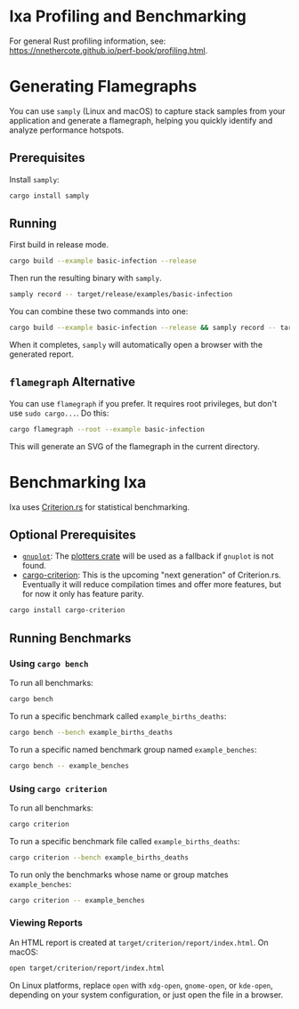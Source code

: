 # Ixa Profiling and Benchmarking

For general Rust profiling information, see: https://nnethercote.github.io/perf-book/profiling.html.

# Generating Flamegraphs

You can use `samply` (Linux and macOS) to capture stack samples from your application and generate a flamegraph, helping you quickly identify and analyze performance hotspots.

## Prerequisites

Install `samply`:

```bash
cargo install samply
```

## Running

First build in release mode.

```bash
cargo build --example basic-infection --release
```

Then run the resulting binary with `samply`.

```bash
samply record -- target/release/examples/basic-infection
```

You can combine these two commands into one:

```bash
cargo build --example basic-infection --release && samply record -- target/release/examples/basic-infection
```

When it completes, `samply` will automatically open a browser with the generated report.


## `flamegraph` Alternative

You can use `flamegraph` if you prefer. It requires root privileges, but don't use `sudo cargo...`. Do this:

```bash
cargo flamegraph --root --example basic-infection
```

This will generate an SVG of the flamegraph in the current directory.

# Benchmarking Ixa

Ixa uses [Criterion.rs](https://bheisler.github.io/criterion.rs/book/index.html) for statistical benchmarking.

## Optional Prerequisites

 - [`gnuplot`](http://www.gnuplot.info/): The [plotters crate](https://github.com/38/plotters) will be used as a fallback if `gnuplot` is not found.
 - [cargo-criterion](https://bheisler.github.io/criterion.rs/book/cargo_criterion/cargo_criterion.html): This is the upcoming "next generation" of Criterion.rs. Eventually it will reduce compilation times and offer more features, but for now it only has feature parity.

```bash
cargo install cargo-criterion
```

## Running Benchmarks

### Using `cargo bench`

To run all benchmarks:

```bash
cargo bench
```

To run a specific benchmark called `example_births_deaths`:

```bash
cargo bench --bench example_births_deaths
```

To run a specific named benchmark group named `example_benches`:

```bash
cargo bench -- example_benches
```

### Using `cargo criterion`

To run all benchmarks:

```bash
cargo criterion
```

To run a specific benchmark file called `example_births_deaths`:

```bash
cargo criterion --bench example_births_deaths
```

To run only the benchmarks whose name or group matches `example_benches`:

```bash
cargo criterion -- example_benches
```

### Viewing Reports

An HTML report is created at `target/criterion/report/index.html`. On macOS:

```bash
open target/criterion/report/index.html
```

On Linux platforms, replace `open` with `xdg-open`, `gnome-open`, or `kde-open`, depending on your system configuration, or just open the file in a browser.
